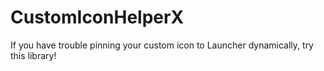 # CustomIconHelperX
If you have trouble pinning your custom icon to Launcher dynamically, try this library!
